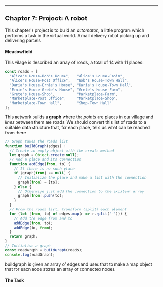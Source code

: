 ___
## Chapter 7: Project: A robot
This chapter's project is to build an *automaton*, a little program which performs a task in the virtual world. A mail delivery robot picking up and delivering parcels

#### Meadowfield
This vilage is described an array of roads, a total of 14 with 11 places:
```js
const roads = [
  "Alice's House-Bob's House",   "Alice's House-Cabin",
  "Alice's House-Post Office",   "Bob's House-Town Hall",
  "Daria's House-Ernie's House", "Daria's House-Town Hall",
  "Ernie's House-Grete's House", "Grete's House-Farm",
  "Grete's House-Shop",          "Marketplace-Farm",
  "Marketplace-Post Office",     "Marketplace-Shop",
  "Marketplace-Town Hall",       "Shop-Town Hall"
];
```

This network builds a __graph__ where the *points* are places in our village and *lines* between them are roads. 
We should convert this list of roads to a suitable data structure that, for each place, tells us what can be reached from there.

```js
// Graph takes the roads list
function buildGraph(edges) {
  // Create an empty object with the create method
  let graph = Object.create(null);
  // Add a place and its connection
  function addEdge(from, to) {
    // If there is no such place
    if (graph[from] == null) {
      // Initialize the place and make a list with the connection
      graph[from] = [to];
    } else {
      // Otherwise just add the connection to the existent array
      graph[from].push(to);
    }
  }
  // From the roads list, transform (split) each element 
  for (let [from, to] of edges.map(r => r.split("-"))) {
    // Add the edge from and to
    addEdge(from, to);
    addEdge(to, from);
  }
  return graph;
}
// Initialise a graph
const roadGraph = buildGraph(roads);
console.log(roadGraph);
```

buildgraph is given an array of edges and uses that to make a map object that for each node stores an array of connected nodes.

#### The Task 